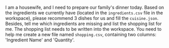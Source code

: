 I am a housewife, and I need to prepare our family's dinner today. Based on the ingredients we currently have (located in the `ingredients.csv` file in the workspace), please recommend 3 dishes for us and fill the `cuisine.json`. Besides, tell me which ingredients are missing and list the shopping list for me. The shopping list needs to be written into the workspace. You need to help me create a new file named `shopping.csv`, containing two columns: 'Ingredient Name' and 'Quantity'.